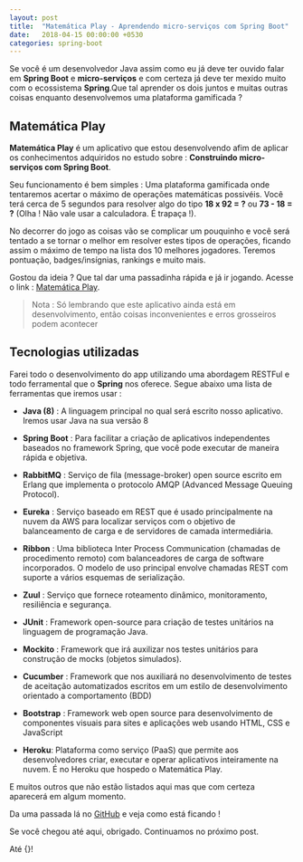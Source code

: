 ```yaml
---
layout: post
title:  "Matemática Play - Aprendendo micro-serviços com Spring Boot"
date:   2018-04-15 00:00:00 +0530
categories: spring-boot
---
```



Se você é um desenvolvedor Java assim como eu já deve ter ouvido falar em **Spring Boot** e  **micro-serviços** e com certeza já deve ter mexido muito com o ecossistema **Spring**.Que tal aprender os dois juntos e muitas outras coisas enquanto desenvolvemos uma plataforma gamificada ?



## Matemática Play

**Matemática Play** é um aplicativo que estou desenvolvendo afim de aplicar os conhecimentos adquiridos no estudo sobre : **Construindo micro-serviços com Spring Boot**.

Seu funcionamento é bem simples : Uma plataforma gamificada onde tentaremos acertar o máximo de operações matemáticas possivéis. Você terá cerca de 5 segundos para resolver algo do tipo **18 x 92 = ?** ou **73 - 18 = ?** (Olha ! Não vale usar a calculadora. É trapaça !).

No decorrer do jogo as coisas vão se complicar um pouquinho e você será tentado a se tornar o melhor em resolver estes tipos de operações, ficando assim o máximo de tempo na lista dos 10 melhores jogadores. Teremos pontuação, badges/insígnias, rankings e muito mais.

Gostou da ideia ? Que tal dar uma passadinha rápida e já ir jogando. Acesse o link : [Matemática Play](https://matematica-play.herokuapp.com/).
> Nota : Só lembrando que este aplicativo ainda está em desenvolvimento, então coisas inconvenientes e erros grosseiros podem acontecer



## Tecnologias utilizadas

Farei todo o desenvolvimento do app utilizando uma abordagem RESTFul e todo ferramental que o **Spring** nos oferece. Segue abaixo uma lista de ferramentas que iremos usar :

 - **Java (8)** : A linguagem principal no qual será escrito nosso aplicativo. Iremos usar Java na sua versão 8
 
 - **Spring Boot** : Para facilitar a criação de aplicativos independentes baseados no framework Spring, que você pode executar de maneira rápida e objetiva.
 
 - **RabbitMQ** : Serviço de fila (message-broker) open source escrito em Erlang que implementa o protocolo AMQP (Advanced Message Queuing Protocol).

 - **Eureka** : Serviço baseado em REST que é usado principalmente na nuvem da AWS para localizar serviços com o objetivo de balanceamento de carga e de servidores de camada intermediária.
 
 - **Ribbon** : Uma biblioteca Inter Process Communication (chamadas de procedimento remoto) com balanceadores de carga de software incorporados. O modelo de uso principal envolve chamadas REST com suporte a vários esquemas de serialização.
 
 - **Zuul** : Serviço que fornece roteamento dinâmico, monitoramento, resiliência e segurança.

 - **JUnit** : Framework open-source para criação de testes unitários na linguagem de programação Java.

 - **Mockito** : Framework que irá auxilizar nos testes unitários para construção de mocks (objetos simulados).
 
 - **Cucumber** : Framework que nos auxiliará no desenvolvimento de testes de aceitação automatizados escritos em um estilo de desenvolvimento orientado a comportamento (BDD)
 
 - **Bootstrap** :  Framework web open source para desenvolvimento de componentes visuais  para sites e aplicações web usando HTML, CSS e JavaScript
 
 - **Heroku**: Plataforma como serviço (PaaS) que permite aos desenvolvedores criar, executar e operar aplicativos inteiramente na nuvem. É no Heroku que hospedo o Matemática Play.
 

E muitos outros que não estão listados aqui mas que com certeza aparecerá em algum momento.

Da uma passada lá no [GitHub](https://github.com/BSTK/matematica-play) e veja como está ficando !

Se você chegou até aqui, obrigado. Continuamos no próximo post.

Até {}!
 